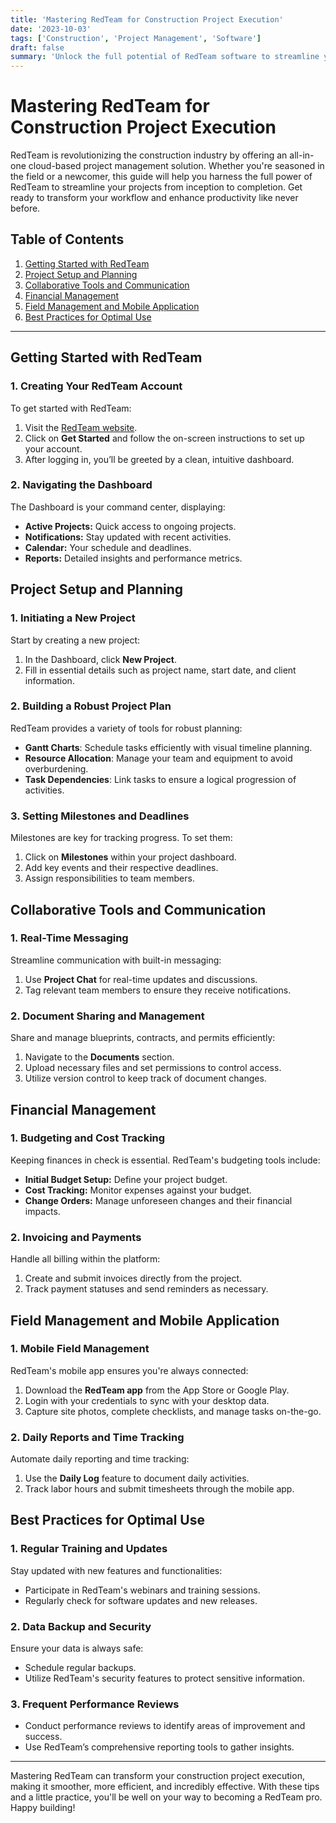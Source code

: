 ```yaml
---
title: 'Mastering RedTeam for Construction Project Execution'
date: '2023-10-03'
tags: ['Construction', 'Project Management', 'Software']
draft: false
summary: 'Unlock the full potential of RedTeam software to streamline your construction project execution from planning to completion.'
---
```


# Mastering RedTeam for Construction Project Execution

RedTeam is revolutionizing the construction industry by offering an all-in-one cloud-based project management solution. Whether you're seasoned in the field or a newcomer, this guide will help you harness the full power of RedTeam to streamline your projects from inception to completion. Get ready to transform your workflow and enhance productivity like never before.

## Table of Contents

1. [Getting Started with RedTeam](#getting-started)
2. [Project Setup and Planning](#project-setup)
3. [Collaborative Tools and Communication](#collaborative-tools)
4. [Financial Management](#financial-management)
5. [Field Management and Mobile Application](#field-management)
6. [Best Practices for Optimal Use](#best-practices)

---

## Getting Started with RedTeam

### 1. Creating Your RedTeam Account

To get started with RedTeam:

1. Visit the [RedTeam website](https://www.redteam.com).
2. Click on **Get Started** and follow the on-screen instructions to set up your account.
3. After logging in, you’ll be greeted by a clean, intuitive dashboard.

### 2. Navigating the Dashboard

The Dashboard is your command center, displaying:

- **Active Projects:** Quick access to ongoing projects.
- **Notifications:** Stay updated with recent activities.
- **Calendar:** Your schedule and deadlines.
- **Reports:** Detailed insights and performance metrics.

## Project Setup and Planning

### 1. Initiating a New Project

Start by creating a new project:

1. In the Dashboard, click **New Project**.
2. Fill in essential details such as project name, start date, and client information.

### 2. Building a Robust Project Plan

RedTeam provides a variety of tools for robust planning:

- **Gantt Charts**: Schedule tasks efficiently with visual timeline planning.
- **Resource Allocation**: Manage your team and equipment to avoid overburdening.
- **Task Dependencies**: Link tasks to ensure a logical progression of activities.

### 3. Setting Milestones and Deadlines

Milestones are key for tracking progress. To set them:

1. Click on **Milestones** within your project dashboard.
2. Add key events and their respective deadlines.
3. Assign responsibilities to team members.

## Collaborative Tools and Communication

### 1. Real-Time Messaging

Streamline communication with built-in messaging:

1. Use **Project Chat** for real-time updates and discussions.
2. Tag relevant team members to ensure they receive notifications.

### 2. Document Sharing and Management

Share and manage blueprints, contracts, and permits efficiently:

1. Navigate to the **Documents** section.
2. Upload necessary files and set permissions to control access.
3. Utilize version control to keep track of document changes.

## Financial Management

### 1. Budgeting and Cost Tracking

Keeping finances in check is essential. RedTeam's budgeting tools include:

- **Initial Budget Setup:** Define your project budget.
- **Cost Tracking:** Monitor expenses against your budget.
- **Change Orders:** Manage unforeseen changes and their financial impacts.

### 2. Invoicing and Payments

Handle all billing within the platform:

1. Create and submit invoices directly from the project.
2. Track payment statuses and send reminders as necessary.

## Field Management and Mobile Application

### 1. Mobile Field Management

RedTeam's mobile app ensures you're always connected:

1. Download the **RedTeam app** from the App Store or Google Play.
2. Login with your credentials to sync with your desktop data.
3. Capture site photos, complete checklists, and manage tasks on-the-go.

### 2. Daily Reports and Time Tracking

Automate daily reporting and time tracking:

1. Use the **Daily Log** feature to document daily activities.
2. Track labor hours and submit timesheets through the mobile app.

## Best Practices for Optimal Use

### 1. Regular Training and Updates

Stay updated with new features and functionalities:

- Participate in RedTeam's webinars and training sessions.
- Regularly check for software updates and new releases.

### 2. Data Backup and Security

Ensure your data is always safe:

- Schedule regular backups.
- Utilize RedTeam's security features to protect sensitive information.

### 3. Frequent Performance Reviews

- Conduct performance reviews to identify areas of improvement and success.
- Use RedTeam’s comprehensive reporting tools to gather insights.

---

Mastering RedTeam can transform your construction project execution, making it smoother, more efficient, and incredibly effective. With these tips and a little practice, you'll be well on your way to becoming a RedTeam pro. Happy building!
